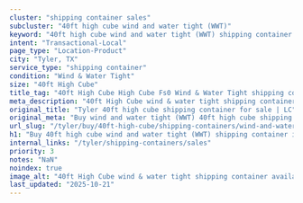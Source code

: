 ```yaml
---
cluster: "shipping container sales"
subcluster: "40ft high cube wind and water tight (WWT)"
keyword: "40ft high cube wind and water tight (WWT) shipping container for sale Tyler, TX"
intent: "Transactional-Local"
page_type: "Location-Product"
city: "Tyler, TX"
service_type: "shipping container"
condition: "Wind & Water Tight"
size: "40ft High Cube"
title_tag: "40ft High Cube High Cube Fs0 Wind & Water Tight shipping container Sales in Tyler | LC Container"
meta_description: "40ft High Cube wind & water tight shipping container sales in Tyler. High cube containers with extra height. Fast delivery, competitive pricing. Serving shipping containers area. Quote ID: OEX. Call (214) 524-4168 for your free quote today."
original_title: "Tyler 40ft high cube shipping container for sale | LC"
original_meta: "Buy wind and water tight (WWT) 40ft high cube shipping container sale with local delivery in Tyler, TX. LC Container — local Since 2003. Request a fast quote today."
url_slug: "/tyler/buy/40ft-high-cube/shipping-containers/wind-and-water-tight-wwt"
h1: "Buy 40ft high cube wind and water tight (WWT) shipping container in Tyler"
internal_links: "/tyler/shipping-containers/sales"
priority: 3
notes: "NaN"
noindex: true
image_alt: "40ft High Cube wind & water tight shipping container available for delivery in Tyler"
last_updated: "2025-10-21"
---
```


<!-- TODO: Add unique city/inventory copy, images, and internal links here. -->
